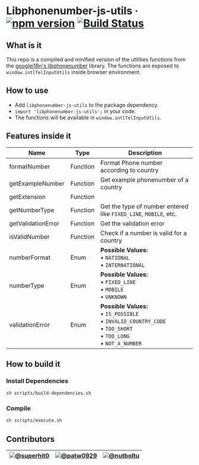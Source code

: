 # Libphonenumber-js-utils &middot; [![npm version](https://badge.fury.io/js/libphonenumber-js-utils.svg)](https://www.npmjs.com/package/libphonenumber-js-utils) [![Build Status](https://travis-ci.org/patw0929/libphonenumber-js-utils.svg)](https://travis-ci.org/patw0929/libphonenumber-js-utils)

## What is it

This repo is a compiled and minified version of the utilities functions from the [googlei18n's libphonenumber](https://github.com/googlei18n/libphonenumber) library.
The functions are exposed to `window.intlTelInputUtils` inside browser environment.

## How to use

* Add `libphonenumber-js-utils` to the package dependency.
* `import 'libphonenumber-js-utils';` in your code.
* The functions will be available in `window.intlTelInputUtils`.

## Features inside it

Name | Type | Description
-----|------|---------------
formatNumber | Function | Format Phone number according to country
getExampleNumber | Function | Get example phonenumber of a country
getExtension | Function |
getNumberType | Function | Get the type of number entered like `FIXED_LINE`, `MOBILE`, etc.
getValidationError | Function | Get the validation error
isValidNumber | Function | Check if a number is valid for a country
numberFormat | Enum | **Possible Values:**<br>&bull; `NATIONAL` <br>&bull; `INTERNATIONAL`
numberType | Enum | **Possible Values:**<br>&bull; `FIXED_LINE` <br>&bull; `MOBILE` <br>&bull; `UNKNOWN`
validationError | Enum | **Possible Values:**<br>&bull; `IS_POSSIBLE` <br>&bull; `INVALID_COUNTRY_CODE` <br>&bull; `TOO_SHORT` <br>&bull; `TOO_LONG` <br>&bull; `NOT_A_NUMBER`

## How to build it

### Install Dependencies

```sh
sh scripts/build-dependencies.sh
```

### Compile

```sh
sh scripts/execute.sh
```

## Contributors

[![@superhit0](https://avatars.githubusercontent.com/superhit0?size=50)](https://github.com/superhit0) | [![@patw0929](https://avatars.githubusercontent.com/patw0929?size=50)](https://github.com/patw0929) | [![@nutboltu](https://avatars.githubusercontent.com/nutboltu?size=50)](https://github.com/nutboltu)
----|-----|-----
